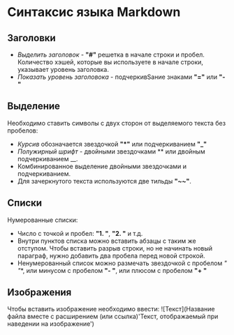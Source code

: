 # Синтаксис языка Markdown #


## Заголовки
* *Выделить заголовок* - **"#"** решетка в начале строки и пробел. Количество хэшей, которые вы используете в начале строки, указывает уровень заголовка.
* *Показать уровень заголовока* - подчеркивSание знаками **"="** или **"-"**



## Выделение
Необходимо ставить символы с двух сторон от выделяемого текста без пробелов:
* *Курсив* обозначается звездочкой **"*"** или подчеркиванием **"_"**
* *Полужирный шрифт* - двойными звездочками ** или двойным подчеркиванием __.
* Комбинированное выделение двойными звездочками и подчеркиванием.
* Для зачеркнутого текста используются две тильды **"~~"**.


## Списки
Нумерованные списки:
* Число с точкой и пробел: **"1. "**, **"2. "** и т.д.
* Внутри пунктов списка можно вставить абзацы с таким же отступом. Чтобы вставить разрыв строки, но не начинать новый параграф, нужно добавить два пробела перед новой строкой.
* Ненумерованный список можно размечать звездочкой с пробелом **"* "**, или минусом с пробелом **"- "**, или плюсом с пробелом **"+ "**


## Изображения
Чтобы вставить изображение необходимо ввести:
![Текст](Название файла вместе с расширением (или ссылка)'Текст, отображаемый при наведении на изображение')


